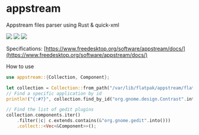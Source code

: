 # appstream
Appstream files parser using Rust & quick-xml

[![](https://docs.rs/appstream/badge.svg)](https://docs.rs/appstream/) [![](https://img.shields.io/crates/v/appstream)](https://crates.io/crates/appstream) ![](https://github.com/bilelmoussaoui/appstream/workflows/CI/badge.svg)

Specifications: [https://www.freedesktop.org/software/appstream/docs/](https://www.freedesktop.org/software/appstream/docs/)


How to use
```rust
use appstream::{Collection, Component};

let collection = Collection::from_path("/var/lib/flatpak/appstream/flathub/x86_64/active/appstream.xml".into()).unwrap();
// Find a specific application by id
println!("{:#?}", collection.find_by_id("org.gnome.design.Contrast".into()));

// Find the list of gedit plugins
collection.components.iter()
    .filter(|c| c.extends.contains(&"org.gnome.gedit".into()))
    .collect::<Vec<&Component>>();
``` 
